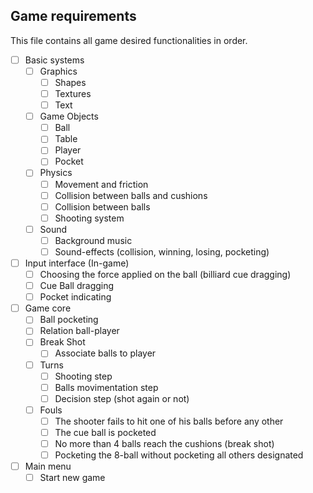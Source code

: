 ## Game requirements

This file contains all game desired functionalities in order.

- [ ] Basic systems
	- [ ] Graphics
		- [ ] Shapes
		- [ ] Textures
		- [ ] Text
	- [ ] Game Objects
		- [ ] Ball
		- [ ] Table
		- [ ] Player
		- [ ] Pocket
	- [ ] Physics
		- [ ] Movement and friction
		- [ ] Collision between balls and cushions
		- [ ] Collision between balls
		- [ ] Shooting system
	- [ ] Sound
		- [ ] Background music
		- [ ] Sound-effects (collision, winning, losing, pocketing)

- [ ] Input interface (In-game)
	- [ ] Choosing the force applied on the ball (billiard cue dragging)
	- [ ] Cue Ball dragging
	- [ ] Pocket indicating

- [ ] Game core
	- [ ] Ball pocketing
	- [ ] Relation ball-player
	- [ ] Break Shot
		- [ ] Associate balls to player
	- [ ] Turns
		- [ ] Shooting step
		- [ ] Balls movimentation step
		- [ ] Decision step (shot again or not)
	- [ ] Fouls
		- [ ] The shooter fails to hit one of his balls before any other
		- [ ] The cue ball is pocketed
		- [ ] No more than 4 balls reach the cushions (break shot)
		- [ ] Pocketing the 8-ball without pocketing all others designated

- [ ] Main menu
	- [ ] Start new game
